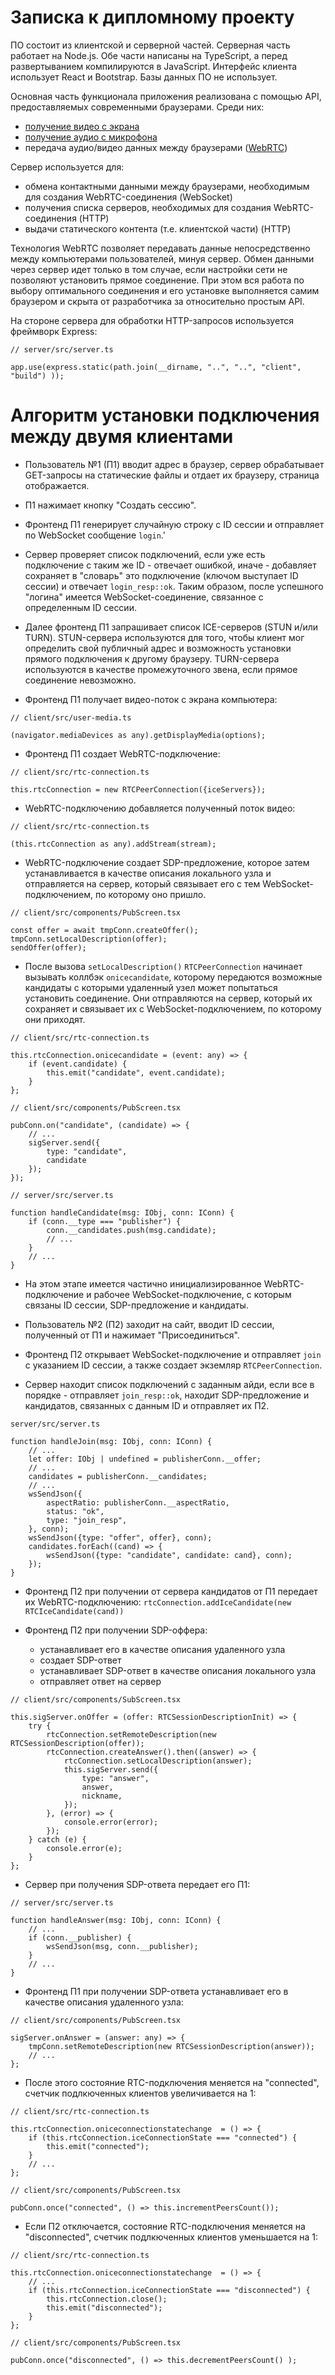 Записка к дипломному проекту
============================

ПО состоит из клиентской и серверной частей. Серверная часть работает на Node.js. Обе части написаны на TypeScript, а перед развертыванием компилируются в JavaScript. Интерфейс клиента использует React и Bootstrap. Базы данных ПО не использует.

Основная часть функционала приложения реализована с помощью API, предоставляемых современными браузерами. Среди них:

* [получение видео с экрана](https://developer.mozilla.org/en-US/docs/Web/API/Screen_Capture_API)
* [получение аудио с микрофона](https://developer.mozilla.org/en-US/docs/Web/API/Navigator/getUserMedia)
* передача аудио/видео данных между браузерами ([WebRTC](https://developer.mozilla.org/en-US/docs/Web/API/WebRTC_API))

Сервер используется для:

* обмена контактными данными между браузерами, необходимым для создания WebRTC-соединения (WebSocket)
* получения списка серверов, необходимых для создания WebRTC-соединения (HTTP)
* выдачи статического контента (т.е. клиентской части) (HTTP)

Технология WebRTC позволяет передавать данные непосредственно между компьютерами пользователей, минуя сервер. Обмен данными через сервер идет только в том случае, если настройки сети не позволяют установить прямое соединение. При этом вся работа по выбору оптимального соединения и его установке выполняется самим браузером и скрыта от разработчика за относительно простым API.

На стороне сервера для обработки HTTP-запросов используется фреймворк Express:

```
// server/src/server.ts

app.use(express.static(path.join(__dirname, "..", "..", "client", "build") ));
```

# Алгоритм установки подключения между двумя клиентами

* Пользователь №1 (П1) вводит адрес в браузер, сервер обрабатывает GET-запросы на статические файлы и отдает их браузеру, страница отображается.

* П1 нажимает кнопку "Создать сессию".

* Фронтенд П1 генерирует случайную строку с ID сессии и отправляет по WebSocket сообщение `login`.'

* Сервер проверяет список подключений, если уже есть подключение с таким же ID - отвечает ошибкой, иначе - добавляет сохраняет в "словарь" это подключение (ключом выступает ID сессии) и отвечает `login_resp::ok`. Таким образом, после успешного "логина" имеется WebSocket-соединение, связанное с определенным ID cессии.

* Далее фронтенд П1 запрашивает список ICE-серверов (STUN и/или TURN). STUN-сервера используются для того, чтобы клиент мог определить свой публичный адрес и возможность установки прямого подключения к другому браузеру. TURN-сервера используются в качестве промежуточного звена, если прямое соединение невозможно.

* Фронтенд П1 получает видео-поток с экрана компьютера:

```
// client/src/user-media.ts

(navigator.mediaDevices as any).getDisplayMedia(options);
```

* Фронтенд П1 создает WebRTC-подключение:

```
// client/src/rtc-connection.ts

this.rtcConnection = new RTCPeerConnection({iceServers});
```

* WebRTC-подключению добавляется полученный поток видео:

```
// client/src/rtc-connection.ts

(this.rtcConnection as any).addStream(stream);
```
* WebRTC-подключение создает SDP-предложение, которое затем устанавливается в качестве описания локального узла и отправляется на сервер, который связывает его c тем WebSocket-подключением, по которому оно пришло.

```
// client/src/components/PubScreen.tsx

const offer = await tmpConn.createOffer();
tmpConn.setLocalDescription(offer);
sendOffer(offer);
```

* После вызова `setLocalDescription()` `RTCPeerConnection` начинает вызывать коллбэк `onicecandidate`, которому передаются возможные кандидаты с которыми удаленный узел может попытаться установить соединение. Они отправляются на сервер, который их сохраняет и связывает их с WebSocket-подключением, по которому они приходят.

```
// client/src/rtc-connection.ts

this.rtcConnection.onicecandidate = (event: any) => {
    if (event.candidate) {
        this.emit("candidate", event.candidate);
    }
};

// client/src/components/PubScreen.tsx

pubConn.on("candidate", (candidate) => {
    // ...
    sigServer.send({
        type: "candidate",
        candidate
    });
});

// server/src/server.ts

function handleCandidate(msg: IObj, conn: IConn) {
    if (conn.__type === "publisher") {
        conn.__candidates.push(msg.candidate);
        // ...
    }
    // ...
}
```

* На этом этапе имеется частично инициализированное WebRTC-подключение и рабочее WebSocket-подключение, c которым связаны ID сессии, SDP-предложение и кандидаты.

* Пользователь №2 (П2) заходит на сайт, вводит ID сессии, полученный от П1 и нажимает "Присоединиться".

* Фронтенд П2 открывает WebSocket-подключение и отправляет `join` с указанием ID сессии, а также создает экземляр `RTCPeerConnection`.

* Сервер находит список подключений с заданным айди, если все в порядке - отправляет `join_resp::ok`, находит SDP-предложение и кандидатов, связанных с данным ID и отправляет их П2.

```
server/src/server.ts

function handleJoin(msg: IObj, conn: IConn) {
    // ...
    let offer: IObj | undefined = publisherConn.__offer;
    // ...
    candidates = publisherConn.__candidates;
    // ...
    wsSendJson({
        aspectRatio: publisherConn.__aspectRatio,
        status: "ok",
        type: "join_resp",
    }, conn);
    wsSendJson({type: "offer", offer}, conn);
    candidates.forEach((cand) => {
        wsSendJson({type: "candidate", candidate: cand}, conn);
    });
}
```
* Фронтенд П2 при получении от сервера кандидатов от П1 передает их WebRTC-подключению: `rtcConnection.addIceCandidate(new RTCIceCandidate(cand))`

* Фронтенд П2 при получении SDP-оффера:
  * устанавливает его в качестве описания удаленного узла
  * создает SDP-ответ
  * устанавливает SDP-ответ в качестве описания локального узла
  * отправляет ответ на сервер

```
// client/src/components/SubScreen.tsx

this.sigServer.onOffer = (offer: RTCSessionDescriptionInit) => {
    try {
        rtcConnection.setRemoteDescription(new RTCSessionDescription(offer));
        rtcConnection.createAnswer().then((answer) => {
            rtcConnection.setLocalDescription(answer);
            this.sigServer.send({
                type: "answer",
                answer,
                nickname,
            });
        }, (error) => {
            console.error(error);
        });
    } catch (e) {
        console.error(e);
    }
};
```

* Сервер при получения SDP-ответа передает его П1:

```
// server/src/server.ts

function handleAnswer(msg: IObj, conn: IConn) {
    // ...
    if (conn.__publisher) {
        wsSendJson(msg, conn.__publisher);
    }
    // ...
}
```

* Фронтенд П1 при получении SDP-ответа устанавливает его в качестве описания удаленного узла:

```
// client/src/components/PubScreen.tsx

sigServer.onAnswer = (answer: any) => {
    tmpConn.setRemoteDescription(new RTCSessionDescription(answer));
    // ...
};
```

* После этого состояние RTC-подключения меняется на "connected", счетчик подлкюченных клиентов увеличивается на 1:

```
// client/src/rtc-connection.ts

this.rtcConnection.oniceconnectionstatechange  = () => {
    if (this.rtcConnection.iceConnectionState === "connected") {
        this.emit("connected");
    }
    // ...
};

// client/src/components/PubScreen.tsx

pubConn.once("connected", () => this.incrementPeersCount());
```

* Если П2 отключается, состояние RTC-подключения меняется на "disconnected", счетчик подлкюченных клиентов уменьшается на 1:

```
// client/src/rtc-connection.ts

this.rtcConnection.oniceconnectionstatechange  = () => {
    // ...
    if (this.rtcConnection.iceConnectionState === "disconnected") {
        this.rtcConnection.close();
        this.emit("disconnected");
    }
};

// client/src/components/PubScreen.tsx

pubConn.once("disconnected", () => this.decrementPeersCount() );
```
